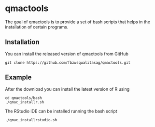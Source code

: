 
<!-- README.md is generated from README.Rmd. Please edit that file -->

# qmactools

<!-- badges: start -->
<!-- badges: end -->

The goal of qmactools is to provide a set of bash scripts that helps in
the installation of certain programs.

## Installation

You can install the released version of qmactools from GitHub

    git clone https://github.com/fbzwsqualitasag/qmactools.git

## Example

After the download you can install the latest version of R using

    cd qmactools/bash
    ./qmac_installr.sh

The RStudio IDE can be installed running the bash script

    ./qmac_installrstudio.sh
